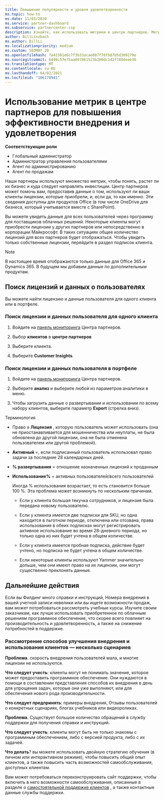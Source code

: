 ```yaml
---
title: Повышение популярности и уровня удовлетворенности
ms.topic: how-to
ms.date: 11/03/2020
ms.service: partner-dashboard
ms.subservice: partnercenter-csp
description: Узнайте, как использовать метрики в центре партнеров. Метрики могут показывать, растет ли ваш бизнес, как клиенты используют свои лицензии и где следует сосредоточиться.
author: BillLinzbach
ms.author: BillLi
ms.localizationpriority: medium
ms.custom: SEOMAY.20
ms.openlocfilehash: 7a42381e6c7f3b33acae887f78fb87b5d309279e
ms.sourcegitcommit: 6498c57e75aa097861523b206dc142f789deeb36
ms.translationtype: MT
ms.contentlocale: ru-RU
ms.lasthandoff: 04/02/2021
ms.locfileid: "106178941"
---
```

# <a name="use-metrics-in-partner-center-to-increase-adoption-and-satisfaction"></a>Использование метрик в центре партнеров для повышения эффективности внедрения и удовлетворения

**Соответствующие роли**

- Глобальный администратор
- Администратор управления пользователями
- Агент по администрированию
- Агент по продажам

Наши партнеры используют множество метрик, чтобы понять, растет ли их бизнес и куда следует направлять инвестиции. Центр партнеров может помочь вам, предоставив данные о том, используют ли ваши клиенты лицензии, которые приобрели, и, если да, то как именно. Эти сведения доступны для продуктов Office (в том числе OneDrive для бизнеса, который учитывается вместе с SharePoint).

Вы можете увидеть данные для всех пользователей через программу для поставщиков облачных решений. Некоторые клиенты могут приобрести лицензии у других партнеров или непосредственно в корпорации Майкрософт. В таких ситуациях общее количество лицензий для всех партнеров будет отображаться. Чтобы увидеть только собственные лицензии, перейдите в раздел подписок клиента.

> [!NOTE]  
> В настоящее время отображаются только данные для Office 365 и Dynamics 365. В будущем мы добавим данные по дополнительным продуктам.

## <a name="find-license-and-user-data"></a>Поиск лицензий и данных о пользователях

Вы можете найти лицензию и данные пользователя для одного клиента или в портфеле.

### <a name="find-license-and-user-data-for-a-single-customer"></a>Поиск лицензии и данных пользователя для одного клиента

1. Войдите на [панель мониторинга](https://partner.microsoft.com/dashboard) Центра партнеров.

2. Выбор **клиентов** в **центре партнеров**

3. Выберите клиента.

4. Выберите **Customer Insights**.

### <a name="find-license-and-user-data-across-your-portfolio"></a>Поиск лицензии и данных пользователя в портфеле

1. Войдите на [панель мониторинга](https://partner.microsoft.com/dashboard) Центра партнеров.

2. Выберите **анализ** и выберите любой из параметров аналитики в меню.

3. Чтобы загрузить данные о развертывании и использовании по всему набору клиентов, выберите параметр **Export** (стрелка вниз).

Терминология

- Право **= Лицензия** , которую пользователь может использовать (она не приостанавливается для мошенничества или неуплаты, не была обновлена до другой лицензии, она не была отменена пользователем или другой проблемой).

- **Активный** =, если подписанный пользователь использовал право задачи за последние 28 календарных дней.

- **% развертывания** = отношение назначенных лицензий к проданным

- **Использование%** = активных пользователей/всего пользователей

   Иногда % использования возрастает, то есть становится больше 100 %. Эта проблема может возникнуть по нескольким причинам.

  - Если у клиента большая текучка сотрудников, и лицензия была передана новому пользователю.

  - Если у клиента имеется две подписки для SKU, но одна находится в льготном периоде, отключена или отозвана, права использования в обеих подписках могут регистрировать активное использование во время 28-дневного периода, но только одна из них будет учтена в общем количестве.

  - Если у клиента имеется пробная подписка, действие будет учтено, но подписка не будет учтена в общем количестве.

  - Если некоторые клиенты используют Yammer значительно дольше, чем они имеют право на их лицензии, они могут существенно преклонять данные.

## <a name="next-steps"></a>Дальнейшие действия

Если вы Филдинг много справки и инструкций, Номера внедрения в вашей учетной записи невелики или вы ищете возможности продаж, вам может потребоваться рассмотреть учебные курсы. Изучите своим заказчикам, как лучше использовать приобретенное по облачным решениям программное обеспечение, что скорее всего повлияет на производительность и удовлетворенность, а также на снижение потребностей в поддержке.

### <a name="considering-how-to-improve-customer-adoption-and-usage---a-couple-scenarios"></a>Рассмотрение способов улучшения внедрения и использования клиентов — несколько сценариев

**Проблема**. скорость внедрения пользователей мала, и многие лицензии не используются.

**Что следует учесть**: клиенты могут не понимать значение, которое может предоставить программное обеспечение. Они нуждаются в помощи в составлении представления способов их внедрения в день для упрощения задач, которые они уже выполняют, или для обеспечения нового рода производительности.

**Что следует предпринять**: примеры внедрения, Отзывы пользователей о конкретных сценариях, блогах учебников или видеороликах.

**Проблема**. Существует большое количество обращений в службу поддержки для получения справки и инструкций.

**Что следует учесть**: клиенты могут быть не только знакомы с программным обеспечением, либо с версией продукта, либо с их задачей.

**Что делать**? вы можете использовать двойную стратегию обучения (в личном или интерактивном режиме), чтобы повысить общий опыт клиентов, а также повысить часть возможностей самообслуживания, доступных клиентам.

Вам может потребоваться переконструировать сайт поддержки, чтобы включить в него возможности самообслуживания, описанные в разделе о [самостоятельной поддержке клиентов](customer-self-support.md) , а также контактные данные службы поддержки.

